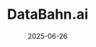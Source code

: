 ---  
layout: startup_page  
title: "DataBahn.ai"  
id: "databahn.ai"  
permalink: "/databahnaidatabahn.ai06262025/"  
website: "https://databahn.ai"  
funding_round: "Series A"  
funding_amount: "$17M"  
investors: "Forgepoint Capital, S3 Ventures, GTM Capital"  
about: "DataBahn.ai is an AI-powered data pipeline platform that enables enterprises to securely collect, enrich, orchestrate, and optimize telemetry across various systems. It uses autonomous agents to automate data engineering tasks and helps organizations manage data pipelines from any source to any destination with enterprise-grade control, reducing costs and unlocking the full value of data."  
markets: "Cybersecurity, AI, Data Management, Enterprise Software, Security, Software"  
hq: "Dallas, Texas, United States"  
founded_year: "2023"  
linkedin: "https://www.linkedin.com/company/databahn"  
twitter: ""  
instagram: ""  
facebook: ""  
crunchbase: "https://www.crunchbase.com/organization/databahn-0ee8"  
pitchbook: "https://pitchbook.com/profiles/company/558079-57"  

date_display: "26-Jun-2025"  
date: "2025-06-26"

# SEO Optimization  
meta_title: "DataBahn.ai - Series A Funding ($17M)"  
meta_description: "DataBahn.ai, DataBahn.ai is an AI-powered data pipeline platform that enables enterprises to securely collect, enrich, orchestrate, and optimize telemetry across v..."  
meta_keywords: "DataBahn.ai, Cybersecurity, AI, Data Management, Enterprise Software, Security, Software, Series A funding"  
canonical_url: "https://startup.projectstartups.com/databahnaidatabahn.ai06262025/"  
---